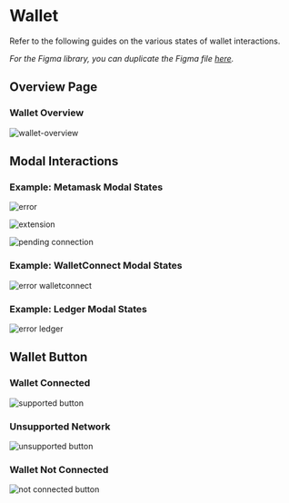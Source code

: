 # Wallet

Refer to the following guides on the various states of wallet interactions.

*For the Figma library, you can duplicate the Figma file [here](https://www.figma.com/file/zZi2fYDUjWEMPQJWAt8VWv/Threshold-DS?node-id=3436%3A24296).*

## Overview Page

### Wallet Overview

![wallet-overview](https://user-images.githubusercontent.com/57226633/197246318-a95314ff-befe-42a5-87c3-a98f908108a1.png)

## Modal Interactions

### Example: Metamask Modal States

![error](https://user-images.githubusercontent.com/57226633/197245793-248ad7a9-7145-429c-8614-3ff7e567e469.png)

![extension](https://user-images.githubusercontent.com/57226633/197245795-7ed84062-4ba4-4a4b-8c2c-64858a04c99a.png)

![pending connection](https://user-images.githubusercontent.com/57226633/197245796-4cab32fe-baa9-449f-aad0-228cd9e50030.png)

### Example: WalletConnect Modal States

![error walletconnect](https://user-images.githubusercontent.com/57226633/197245984-c367ad66-4fa7-483d-9778-d214551fb3f3.png)

### Example: Ledger Modal States

![error ledger](https://user-images.githubusercontent.com/57226633/197245977-f4f2b9b5-0646-4fca-818e-8ad4f6e4518d.png)

## Wallet Button

### Wallet Connected

![supported button](https://user-images.githubusercontent.com/57226633/197246090-96e146da-4af6-4c2d-b2f5-e2985b71a046.png)

### Unsupported Network

![unsupported button](https://user-images.githubusercontent.com/57226633/197246071-643d51e3-0b05-41a6-a50c-e7b6afa01cc9.png)

### Wallet Not Connected

![not connected button](https://user-images.githubusercontent.com/57226633/197246045-98bd0064-faa7-4443-9653-dfdad8c42d19.png)

